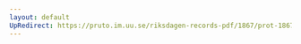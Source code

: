 ```yaml
---
layout: default
UpRedirect: https://pruto.im.uu.se/riksdagen-records-pdf/1867/prot-1867--fk--320/prot-1867--fk--320_051.pdf
---
```

